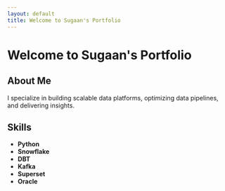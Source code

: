 ```yaml
---
layout: default
title: Welcome to Sugaan's Portfolio
---
```


# Welcome to Sugaan's Portfolio

## About Me
I specialize in building scalable data platforms, optimizing data pipelines, and delivering insights.

## Skills
- **Python**
- **Snowflake**
- **DBT**
- **Kafka**
- **Superset**
- **Oracle**
